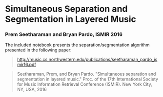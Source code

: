 # Simultaneous Separation and Segmentation in Layered Music

### Prem Seetharaman and Bryan Pardo, ISMIR 2016

The included notebook presents the separation/segmentation algorithm presented in the following paper:

> http://music.cs.northwestern.edu/publications/seetharaman_pardo_ismir16.pdf

>Seetharaman, Prem, and Bryan Pardo. "Simultaneous separation and segmentation in layered music." Proc. of the 17th International Society for Music Information Retrieval Conference (ISMIR). New York City, NY, USA, 2016
